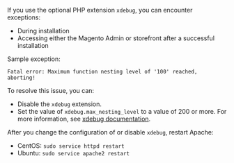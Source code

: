 If you use the optional PHP extension `` xdebug ``, you can encounter exceptions:

*   During installation
*   Accessing either the Magento Admin or storefront after a successful installation

Sample exception:

<pre><code class="language-php">Fatal error: Maximum function nesting level of '100' reached, aborting!</code></pre>

To resolve this issue, you can:

*   Disable the `` xdebug `` extension.
*   Set the value of `` xdebug.max_nesting_level `` to a value of 200 or more. For more information, see [xdebug documentation](http://xdebug.org/docs/basic#max_nesting_level).

After you change the configuration of or disable `` xdebug ``, restart Apache:

*   CentOS: `` sudo service httpd restart ``
*   Ubuntu: `` sudo service apache2 restart ``